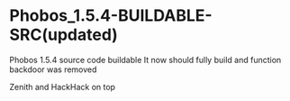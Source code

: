 # Phobos_1.5.4-BUILDABLE-SRC(updated)
Phobos 1.5.4 source code buildable
It now should fully build and function backdoor was removed

Zenith and HackHack on top
